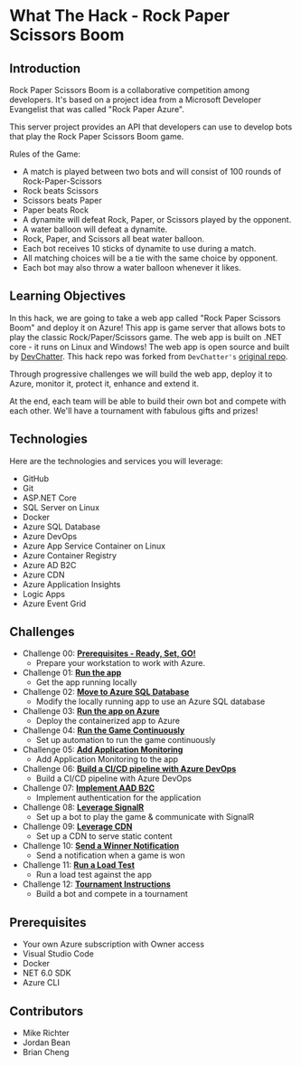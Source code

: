 # What The Hack - Rock Paper Scissors Boom

## Introduction

Rock Paper Scissors Boom is a collaborative competition among developers. It's based on a project idea from a Microsoft Developer Evangelist that was called "Rock Paper Azure".

This server project provides an API that developers can use to develop bots that play the Rock Paper Scissors Boom game.

Rules of the Game:

- A match is played between two bots and will consist of 100 rounds of Rock-Paper-Scissors
- Rock beats Scissors
- Scissors beats Paper
- Paper beats Rock
- A dynamite will defeat Rock, Paper, or Scissors played by the opponent.
- A water balloon will defeat a dynamite.
- Rock, Paper, and Scissors all beat water balloon.
- Each bot receives 10 sticks of dynamite to use during a match.
- All matching choices will be a tie with the same choice by opponent.
- Each bot may also throw a water balloon whenever it likes.

## Learning Objectives

In this hack, we are going to take a web app called "Rock Paper Scissors Boom" and deploy it on Azure! This app is game server that allows bots to play the classic Rock/Paper/Scissors game. The web app is built on .NET core - it runs on Linux and Windows! The web app is open source and built by [DevChatter](https://www.twitch.tv/devchatter). This hack repo was forked from `DevChatter's` [original repo](https://github.com/DevChatter/RockPaperScissorsBoom).

Through progressive challenges we will build the web app, deploy it to Azure, monitor it, protect it, enhance and extend it.

At the end, each team will be able to build their own bot and compete with each other. We'll have a tournament with fabulous gifts and prizes!

## Technologies

Here are the technologies and services you will leverage:

- GitHub
- Git
- ASP.NET Core
- SQL Server on Linux
- Docker
- Azure SQL Database
- Azure DevOps
- Azure App Service Container on Linux
- Azure Container Registry
- Azure AD B2C
- Azure CDN
- Azure Application Insights
- Logic Apps
- Azure Event Grid

## Challenges

- Challenge 00: **[Prerequisites - Ready, Set, GO!](Student/Challenge-00.md)**
  - Prepare your workstation to work with Azure.
- Challenge 01: **[Run the app](Student/Challenge-01.md)**
  - Get the app running locally
- Challenge 02: **[Move to Azure SQL Database](Student/Challenge-02.md)**
  - Modify the locally running app to use an Azure SQL database
- Challenge 03: **[Run the app on Azure](Student/Challenge-03.md)**
  - Deploy the containerized app to Azure
- Challenge 04: **[Run the Game Continuously](Student/Challenge-04.md)**
  - Set up automation to run the game continuously
- Challenge 05: **[Add Application Monitoring](Student/Challenge-05.md)**
  - Add Application Monitoring to the app
- Challenge 06: **[Build a CI/CD pipeline with Azure DevOps](Student/Challenge-06.md)**
  - Build a CI/CD pipeline with Azure DevOps
- Challenge 07: **[Implement AAD B2C](Student/Challenge-07.md)**
  - Implement authentication for the application
- Challenge 08: **[Leverage SignalR](Student/Challenge-08.md)**
  - Set up a bot to play the game & communicate with SignalR
- Challenge 09: **[Leverage CDN](Student/Challenge-09.md)**
  - Set up a CDN to serve static content
- Challenge 10: **[Send a Winner Notification](Student/Challenge-10.md)**
  - Send a notification when a game is won
- Challenge 11: **[Run a Load Test](Student/Challenge-11.md)**
  - Run a load test against the app
- Challenge 12: **[Tournament Instructions](Student/Challenge-12.md)**
  - Build a bot and compete in a tournament

## Prerequisites

- Your own Azure subscription with Owner access
- Visual Studio Code
- Docker
- NET 6.0 SDK
- Azure CLI

## Contributors

- Mike Richter
- Jordan Bean
- Brian Cheng
